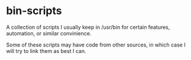 # bin-scripts
A collection of scripts I usually keep in /usr/bin for certain features, automation, or similar convinience.

Some of these scripts may have code from other sources, in which case I will try to link them as best I can.
